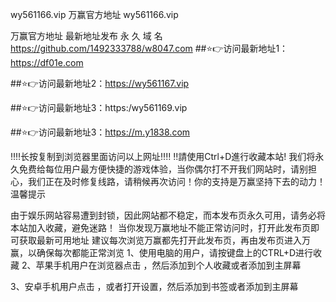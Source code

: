 wy561166.vip
万赢官方地址 wy561166.vip

万赢官方地址 最新地址发布
永 久 域 名 https://github.com/1492333788/w8047.com
##⭐️👉访问最新地址1：https://df01e.com

##⭐️👉访问最新地址2：https://wy561167.vip

##⭐️👉访问最新地址3：https:/wy561169.vip

##⭐️👉访问最新地址3：https://m.y1838.com

‼️‼️长按复制到浏览器里面访问以上网址‼️‼️
‼️請使用Ctrl+D進行收藏本站!
我们将永久免费给每位用户最方便快捷的游戏体验，当你偶尔打不开我们网站时，请别担心，我们正在及时修复线路，请稍候再次访问！你的支持是万赢坚持下去的动力！
温馨提示

由于娱乐网站容易遭到封锁，因此网站都不稳定，而本发布页永久可用，请务必将本站加入收藏，避免迷路！
当你发现万赢地址不能正常访问时，打开此发布页即可获取最新可用地址
建议每次浏览万赢都先打开此发布页，再由发布页进入万赢，以确保每次都能正常浏览 1、使用电脑的用户，请按键盘上的CTRL+D进行收藏
2、苹果手机用户在浏览器点击 ，然后添加到个人收藏或者添加到主屏幕

3、安卓手机用户点击 ，或者打开设置，然后添加到书签或者添加到主屏幕
